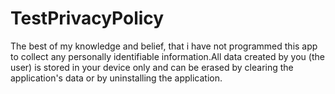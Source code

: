 # TestPrivacyPolicy
The best of my knowledge and belief, that i have not programmed this app to collect any personally identifiable information.All data created by you (the user) is stored in your device only and can be erased by clearing the application's data or by uninstalling the application.
